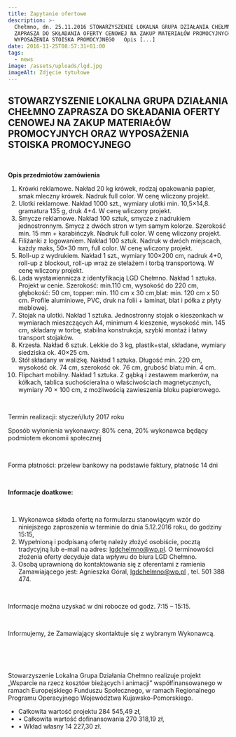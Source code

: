 ```yaml
---
title: Zapytanie ofertowe
description: >-
  Chełmno, dn. 25.11.2016 STOWARZYSZENIE LOKALNA GRUPA DZIAŁANIA CHEŁMNO
  ZAPRASZA DO SKŁADANIA OFERTY CENOWEJ NA ZAKUP MATERIAŁÓW PROMOCYJNYCH ORAZ
  WYPOSAŻENIA STOISKA PROMOCYJNEGO   Opis [...]
date: 2016-11-25T08:57:31+01:00
tags:
  - news
image: /assets/uploads/lgd.jpg
imageAlt: Zdjęcie tytułowe
---
```

## STOWARZYSZENIE LOKALNA GRUPA DZIAŁANIA CHEŁMNO ZAPRASZA DO SKŁADANIA OFERTY CENOWEJ NA ZAKUP MATERIAŁÓW PROMOCYJNYCH ORAZ WYPOSAŻENIA STOISKA PROMOCYJNEGO

<br>

**Opis przedmiotów zamówienia**

<bt>

1. Krówki reklamowe. Nakład 20 kg krówek, rodzaj opakowania papier, smak mleczny krówek. Nadruk full color. W cenę wliczony projekt.
2. Ulotki reklamowe. Nakład 1000 szt., wymiary ulotki min. 10,5×14,8. gramatura 135 g, druk 4+4. W cenę wliczony projekt.
3. Smycze reklamowe. Nakład 100 sztuk, smycze z nadrukiem jednostronnym. Smycz z dwóch stron w tym samym kolorze. Szerokość min. 15 mm + karabińczyk. Nadruk full color. W cenę wliczony projekt.
4. Filiżanki z logowaniem. Nakład 100 sztuk. Nadruk w dwóch miejscach, każdy maks, 50×30 mm, full color. W cenę wliczony projekt.
5.  Roll-up z wydrukiem. Nakład 1 szt., wymiary 100×200 cm, nadruk 4+0, roll-up z blockout, roll-up wraz ze stelażem i torbą transportową. W cenę wliczony projekt.
6. Lada wystawiennicza z identyfikacją LGD Chełmno. Nakład 1 sztuka. Projekt w cenie. Szerokość: min.110 cm, wysokość do 220 cm, głębokość: 50 cm, topper: min. 110 cm x 30 cm,blat: min. 120 cm x 50 cm. Profile aluminiowe, PVC, druk na folii + laminat, blat i półka z płyty meblowej.
7. Stojak na ulotki. Nakład 1 sztuka. Jednostronny stojak o kieszonkach w wymiarach mieszczących A4, minimum 4 kieszenie, wysokość min. 145 cm, składany w torbę, stabilna konstrukcja, szybki montaż i łatwy transport stojaków.
8. Krzesła. Nakład 6 sztuk. Lekkie do 3 kg, plastik+stal, składane, wymiary siedziska ok. 40×25 cm.
9. Stół składany w walizkę. Nakład 1 sztuka. Długość min. 220 cm, wysokość ok. 74 cm, szerokość ok. 76 cm, grubość blatu min. 4 cm.
10. Flipchart mobilny. Nakład 1 sztuka. Z gąbką i zestawem markerów, na kółkach, tablica suchościeralna o właściwościach magnetycznych, wymiary 70 × 100 cm, z możliwością zawieszenia bloku papierowego.

<br>

Termin realizacji: styczeń/luty 2017 roku

<bt>

Sposób wyłonienia wykonawcy: 80% cena, 20% wykonawca będący podmiotem ekonomii społecznej

<br>

Forma płatności: przelew bankowy na podstawie faktury, płatnośc 14 dni

<br>

**Informacje doatkowe:**

<br>

1. Wykonawca składa ofertę na formularzu stanowiącym wzór do niniejszego zaproszenia w terminie do dnia 5.12.2016 roku, do godziny 15:15,
2.  Wypełnioną i podpisaną ofertę należy złożyć osobiście, pocztą tradycyjną lub e-mail na adres: lgdchelmno@wp.pl. O terminowości złożenia oferty decyduje data wpływu do biura LGD Chełmno.
3. Osobą uprawnioną do kontaktowania się z oferentami z ramienia Zamawiającego jest: Agnieszka Góral, lgdchelmno@wp.pl , tel. 501 388 474.

<br>

Informacje można uzyskać w dni robocze od godz. 7:15 – 15:15.

<br>

Informujemy, że Zamawiający skontaktuje się z wybranym Wykonawcą.

<br>

<br>

<br>

Stowarzyszenie Lokalna Grupa Działania Chełmno realizuje projekt „Wsparcie na rzecz kosztów bieżących i animacji” współfinansowanego w ramach Europejskiego Funduszu Społecznego, w ramach Regionalnego Programu Operacyjnego Województwa Kujawsko-Pomorskiego.

* Całkowita wartość projektu 284 545,49 zł,
* • Całkowita wartość dofinansowania 270 318,19 zł,
* • Wkład własny 14 227,30 zł.
